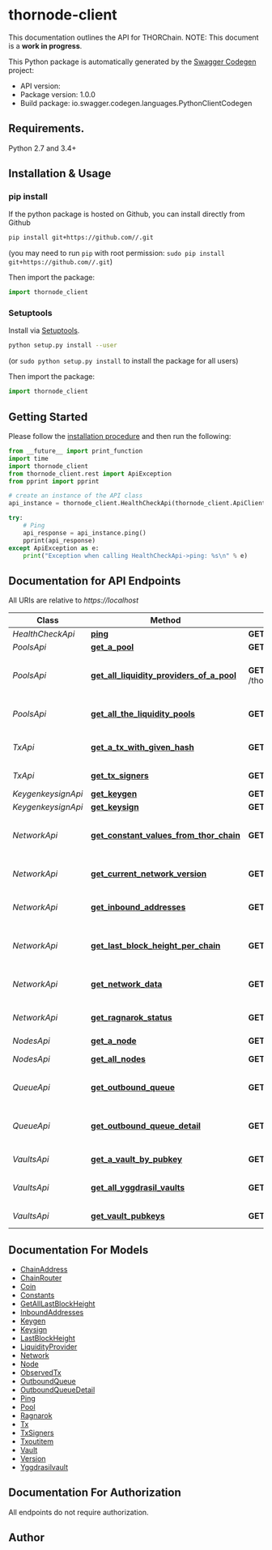 # thornode-client
This documentation outlines the API for THORChain.  NOTE: This document is a **work in progress**.

This Python package is automatically generated by the [Swagger Codegen](https://github.com/swagger-api/swagger-codegen) project:

- API version: 
- Package version: 1.0.0
- Build package: io.swagger.codegen.languages.PythonClientCodegen

## Requirements.

Python 2.7 and 3.4+

## Installation & Usage
### pip install

If the python package is hosted on Github, you can install directly from Github

```sh
pip install git+https://github.com//.git
```
(you may need to run `pip` with root permission: `sudo pip install git+https://github.com//.git`)

Then import the package:
```python
import thornode_client 
```

### Setuptools

Install via [Setuptools](http://pypi.python.org/pypi/setuptools).

```sh
python setup.py install --user
```
(or `sudo python setup.py install` to install the package for all users)

Then import the package:
```python
import thornode_client
```

## Getting Started

Please follow the [installation procedure](#installation--usage) and then run the following:

```python
from __future__ import print_function
import time
import thornode_client
from thornode_client.rest import ApiException
from pprint import pprint

# create an instance of the API class
api_instance = thornode_client.HealthCheckApi(thornode_client.ApiClient(configuration))

try:
    # Ping
    api_response = api_instance.ping()
    pprint(api_response)
except ApiException as e:
    print("Exception when calling HealthCheckApi->ping: %s\n" % e)

```

## Documentation for API Endpoints

All URIs are relative to *https://localhost*

Class | Method | HTTP request | Description
------------ | ------------- | ------------- | -------------
*HealthCheckApi* | [**ping**](docs/HealthCheckApi.md#ping) | **GET** /thorchain/ping | Ping
*PoolsApi* | [**get_a_pool**](docs/PoolsApi.md#get_a_pool) | **GET** /thorchain/pool/{asset} | Get a pool
*PoolsApi* | [**get_all_liquidity_providers_of_a_pool**](docs/PoolsApi.md#get_all_liquidity_providers_of_a_pool) | **GET** /thorchain/pool/{asset}/liquidity_providers | Get all liquidity providers of a pool
*PoolsApi* | [**get_all_the_liquidity_pools**](docs/PoolsApi.md#get_all_the_liquidity_pools) | **GET** /thorchain/pools | Get all the liquidity pools
*TxApi* | [**get_a_tx_with_given_hash**](docs/TxApi.md#get_a_tx_with_given_hash) | **GET** /thorchain/tx/{hash} | Get a tx with given hash
*TxApi* | [**get_tx_signers**](docs/TxApi.md#get_tx_signers) | **GET** /thorchain/tx/{hash}/signers | Get tx signers
*KeygenkeysignApi* | [**get_keygen**](docs/KeygenkeysignApi.md#get_keygen) | **GET** /thorchain/keygen/{height}/{pubkey} | get keygen
*KeygenkeysignApi* | [**get_keysign**](docs/KeygenkeysignApi.md#get_keysign) | **GET** /thorchain/keysign/{height}/{pubkey} | Get keysign
*NetworkApi* | [**get_constant_values_from_thor_chain**](docs/NetworkApi.md#get_constant_values_from_thor_chain) | **GET** /thorchain/constants | Get constant values from THORChain
*NetworkApi* | [**get_current_network_version**](docs/NetworkApi.md#get_current_network_version) | **GET** /thorchain/version | Get current network version
*NetworkApi* | [**get_inbound_addresses**](docs/NetworkApi.md#get_inbound_addresses) | **GET** /thorchain/inbound_addresses | Get inbound addresses
*NetworkApi* | [**get_last_block_height_per_chain**](docs/NetworkApi.md#get_last_block_height_per_chain) | **GET** /thorchain/lastblock/{chain} | Get last block height per chain
*NetworkApi* | [**get_network_data**](docs/NetworkApi.md#get_network_data) | **GET** /thorchain/network | Get network data
*NetworkApi* | [**get_ragnarok_status**](docs/NetworkApi.md#get_ragnarok_status) | **GET** /thorchain/ragnarok | Get ragnarok status
*NodesApi* | [**get_a_node**](docs/NodesApi.md#get_a_node) | **GET** /thorchain/node/{node_address} | Get a node
*NodesApi* | [**get_all_nodes**](docs/NodesApi.md#get_all_nodes) | **GET** /thorchain/nodes | Get all nodes
*QueueApi* | [**get_outbound_queue**](docs/QueueApi.md#get_outbound_queue) | **GET** /thorchain/queue | get outbound queue
*QueueApi* | [**get_outbound_queue_detail**](docs/QueueApi.md#get_outbound_queue_detail) | **GET** /thorchain/queue/outbound | get outbound queue detail
*VaultsApi* | [**get_a_vault_by_pubkey**](docs/VaultsApi.md#get_a_vault_by_pubkey) | **GET** /thorchain/vault/{pubkey} | get a vault by pubkey
*VaultsApi* | [**get_all_yggdrasil_vaults**](docs/VaultsApi.md#get_all_yggdrasil_vaults) | **GET** /thorchain/vaults/yggdrasil | get all yggdrasil vaults
*VaultsApi* | [**get_vault_pubkeys**](docs/VaultsApi.md#get_vault_pubkeys) | **GET** /thorchain/vaults/pubkeys | get vault pubkeys


## Documentation For Models

 - [ChainAddress](docs/ChainAddress.md)
 - [ChainRouter](docs/ChainRouter.md)
 - [Coin](docs/Coin.md)
 - [Constants](docs/Constants.md)
 - [GetAllLastBlockHeight](docs/GetAllLastBlockHeight.md)
 - [InboundAddresses](docs/InboundAddresses.md)
 - [Keygen](docs/Keygen.md)
 - [Keysign](docs/Keysign.md)
 - [LastBlockHeight](docs/LastBlockHeight.md)
 - [LiquidityProvider](docs/LiquidityProvider.md)
 - [Network](docs/Network.md)
 - [Node](docs/Node.md)
 - [ObservedTx](docs/ObservedTx.md)
 - [OutboundQueue](docs/OutboundQueue.md)
 - [OutboundQueueDetail](docs/OutboundQueueDetail.md)
 - [Ping](docs/Ping.md)
 - [Pool](docs/Pool.md)
 - [Ragnarok](docs/Ragnarok.md)
 - [Tx](docs/Tx.md)
 - [TxSigners](docs/TxSigners.md)
 - [Txoutitem](docs/Txoutitem.md)
 - [Vault](docs/Vault.md)
 - [Version](docs/Version.md)
 - [Yggdrasilvault](docs/Yggdrasilvault.md)


## Documentation For Authorization

 All endpoints do not require authorization.


## Author



